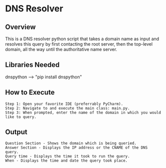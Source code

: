 # DNS Resolver
## Overview 
This is a DNS resolver python script that takes a domain name as input and resolves this query by first contacting the root server, then the top-level domain, all the way until the authoritative name server.
## Libraries Needed
dnspython --> "pip install dnspython"
## How to Execute 
```
Step 1: Open your favorite IDE (preferrably PyCharm). 
Step 2: Navigate to and execute the main class: main.py.
Step 3: When prompted, enter the name of the domain in which you would like to query.
```
## Output
```
Question Section - Shows the domain which is being queried.
Answer Section - Displays the IP address or the CNAME of the DNS query.
Query time - Displays the time it took to run the query.
When - Displays the time and date the query took place.
```